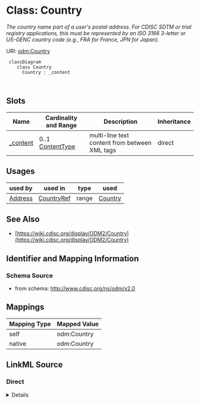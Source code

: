 # Class: Country


_The country name part of a user's postal address. For CDISC SDTM or trial registry applications, this must be represented by an ISO 3166 3-letter or US-GENC country code (e.g., FRA for France, JPN for Japan)._





URI: [odm:Country](http://www.cdisc.org/ns/odm/v2.0/Country)



```mermaid
 classDiagram
    class Country
      Country : _content
        
      
```




<!-- no inheritance hierarchy -->


## Slots

| Name | Cardinality and Range | Description | Inheritance |
| ---  | --- | --- | --- |
| [_content](_content.md) | 0..1 <br/> [ContentType](ContentType.md) | multi-line text content from between XML tags | direct |





## Usages

| used by | used in | type | used |
| ---  | --- | --- | --- |
| [Address](Address.md) | [CountryRef](CountryRef.md) | range | [Country](Country.md) |






## See Also

* [https://wiki.cdisc.org/display/ODM2/Country](https://wiki.cdisc.org/display/ODM2/Country)

## Identifier and Mapping Information







### Schema Source


* from schema: http://www.cdisc.org/ns/odm/v2.0





## Mappings

| Mapping Type | Mapped Value |
| ---  | ---  |
| self | odm:Country |
| native | odm:Country |





## LinkML Source

<!-- TODO: investigate https://stackoverflow.com/questions/37606292/how-to-create-tabbed-code-blocks-in-mkdocs-or-sphinx -->

### Direct

<details>
```yaml
name: Country
description: The country name part of a user's postal address. For CDISC SDTM or trial
  registry applications, this must be represented by an ISO 3166 3-letter or US-GENC
  country code (e.g., FRA for France, JPN for Japan).
from_schema: http://www.cdisc.org/ns/odm/v2.0
see_also:
- https://wiki.cdisc.org/display/ODM2/Country
slots:
- _content
slot_usage:
  range:
    name: range
    id_prefixes:
    - text
class_uri: odm:Country

```
</details>

### Induced

<details>
```yaml
name: Country
description: The country name part of a user's postal address. For CDISC SDTM or trial
  registry applications, this must be represented by an ISO 3166 3-letter or US-GENC
  country code (e.g., FRA for France, JPN for Japan).
from_schema: http://www.cdisc.org/ns/odm/v2.0
see_also:
- https://wiki.cdisc.org/display/ODM2/Country
slot_usage:
  range:
    name: range
    id_prefixes:
    - text
attributes:
  name: _content
  description: multi-line text content from between XML tags
  from_schema: http://www.cdisc.org/ns/odm/v2.0
  rank: 1000
  alias: _content
  owner: Country
  domain_of:
  - TranslatedText
  - CheckValue
  - Code
  - WorkflowEnd
  - UserName
  - Prefix
  - Suffix
  - FullName
  - GivenName
  - FamilyName
  - StreetName
  - HouseNumber
  - City
  - StateProv
  - Country
  - PostalCode
  - OtherText
  - Meaning
  - LegalReason
  - DateTimeStamp
  - ReasonForChange
  - SourceID
  - FlagValue
  - FlagType
  - Value
  range: _contentType
  inlined: true
class_uri: odm:Country

```
</details>